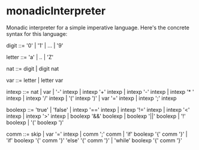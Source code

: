 # monadicInterpreter


Monadic interpreter for a simple imperative language.
Here's the concrete syntax for this language:
 
 
digit ::= '0' | '1' | ... | '9'

letter ::= 'a' | .. | 'Z'

nat ::= digit | digit nat

var ::= letter | letter var

intexp ::= nat
		| var
		| '-' intexp
		| intexp '+' intexp
		| intexp '-' intexp
		| intexp '* ' intexp
		| intexp '/' intexp
		| '(' intexp ')'
		| var '=' intexp
		| intexp ';' intexp
		
boolexp ::= 'true' | 'false'
		| intexp '==' intexp
		| intexp '!=' intexp
		| intexp '<' intexp
		| intexp '>' intexp
		| boolexp '&&' boolexp
		| boolexp '||' boolexp
		| '!' boolexp
		| '(' boolexp ')'
		
comm ::= skip
		| var '=' intexp
		| comm ';' comm
		| 'if' boolexp '{' comm '}'
		| 'if' boolexp '{' comm '}' 'else' '{' comm '}'
		| 'while' boolexp '{' comm '}'
